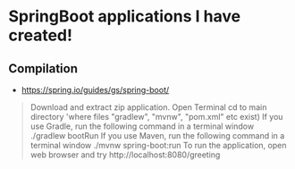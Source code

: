 # SpringBoot applications I have created!

## Compilation
- https://spring.io/guides/gs/spring-boot/
> Download and extract zip application.
> Open Terminal
> cd to main directory 'where files "gradlew", "mvnw", "pom.xml" etc exist)
If you use Gradle, run the following command in a terminal window
> ./gradlew bootRun
If you use Maven, run the following command in a terminal window
> ./mvnw spring-boot:run 
To run the application, open web browser and try
> http://localhost:8080/greeting
